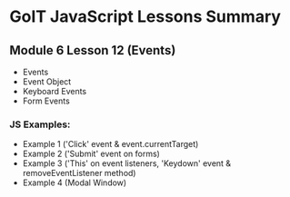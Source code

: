 # GoIT JavaScript Lessons Summary

## Module 6 Lesson 12 (Events)

-   Events
-   Event Object
-   Keyboard Events
-   Form Events

### JS Examples:

-   Example 1 ('Click' event & event.currentTarget)
-   Example 2 ('Submit' event on forms)
-   Example 3 ('This' on event listeners, 'Keydown' event & removeEventListener method)
-   Example 4 (Modal Window)

